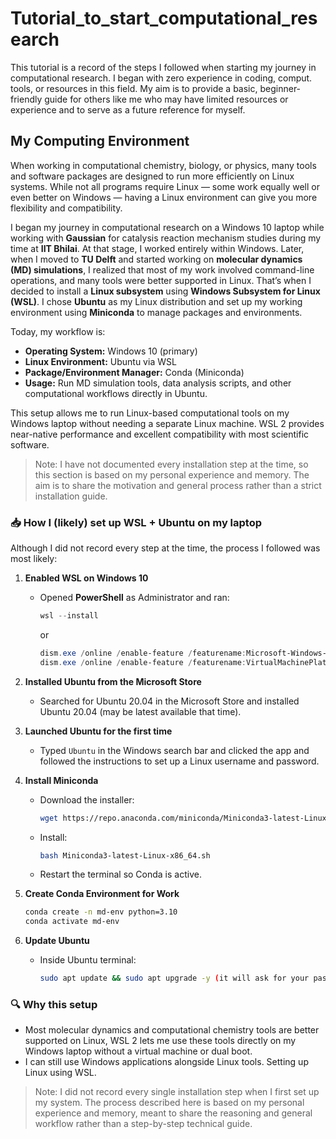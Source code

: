 # Tutorial_to_start_computational_research
This tutorial is a record of the steps I followed when starting my journey in computational research. I began with zero experience in coding, comput. tools, or resources in this field. My aim is to provide a basic, beginner-friendly guide for others like me who may have limited resources or experience and to serve as a future reference for myself.

## My Computing Environment
When working in computational chemistry, biology, or physics, many tools and software packages are designed to run more efficiently on Linux systems. While not all programs require Linux — some work equally well or even better on Windows — having a Linux environment can give you more flexibility and compatibility.

I began my journey in computational research on a Windows 10 laptop while working with **Gaussian** for catalysis reaction mechanism studies during my time at **IIT Bhilai**. At that stage, I worked entirely within Windows. Later, when I moved to **TU Delft** and started working on **molecular dynamics (MD) simulations**, I realized that most of my work involved command-line operations, and many tools were better supported in Linux. That’s when I decided to install a **Linux subsystem** using **Windows Subsystem for Linux (WSL)**. I chose **Ubuntu** as my Linux distribution and set up my working environment using **Miniconda** to manage packages and environments.

Today, my workflow is:
- **Operating System:** Windows 10 (primary)
- **Linux Environment:** Ubuntu via WSL
- **Package/Environment Manager:** Conda (Miniconda)
- **Usage:** Run MD simulation tools, data analysis scripts, and other computational workflows directly in Ubuntu.
  

This setup allows me to run Linux-based computational tools on my Windows laptop without needing a separate Linux machine. WSL 2 provides near-native performance and excellent compatibility with most scientific software.

> Note: I have not documented every installation step at the time, so this section is based on my personal experience and memory. The aim is to share the motivation and general process rather than a strict installation guide.
>

### 📥 How I (likely) set up WSL + Ubuntu on my laptop
Although I did not record every step at the time, the process I followed was most likely:

1. **Enabled WSL on Windows 10**  
   - Opened **PowerShell** as Administrator and ran:  
     ```powershell
     wsl --install
     ```
     or  
     ```powershell
     dism.exe /online /enable-feature /featurename:Microsoft-Windows-Subsystem-Linux /all /norestart
     dism.exe /online /enable-feature /featurename:VirtualMachinePlatform /all /norestart
     ```

2. **Installed Ubuntu from the Microsoft Store**  
   - Searched for Ubuntu 20.04 in the Microsoft Store and installed Ubuntu 20.04 (may be latest available that time).

3. **Launched Ubuntu for the first time**  
   - Typed `Ubuntu` in the Windows search bar and clicked the app and followed the instructions to set up a Linux username and password.

4. **Install Miniconda**
   - Download the installer:
     ```bash
     wget https://repo.anaconda.com/miniconda/Miniconda3-latest-Linux-x86_64.sh
     ```
   - Install:
     ```bash
     bash Miniconda3-latest-Linux-x86_64.sh
     ```
   - Restart the terminal so Conda is active.

5. **Create Conda Environment for Work**
   ```bash
   conda create -n md-env python=3.10
   conda activate md-env

6. **Update Ubuntu**
   - Inside Ubuntu terminal:
     ```bash
     sudo apt update && sudo apt upgrade -y (it will ask for your password once in a day).


### 🔍 Why this setup
- Most molecular dynamics and computational chemistry tools are better supported on Linux, WSL 2 lets me use these tools directly on my Windows laptop without a virtual machine or dual boot.
- I can still use Windows applications alongside Linux tools.
Setting up Linux using WSL.



> Note: I did not record every single installation step when I first set up my system. The process described here is based on my personal experience and memory, meant to share the reasoning and general workflow rather than a step-by-step technical guide.

